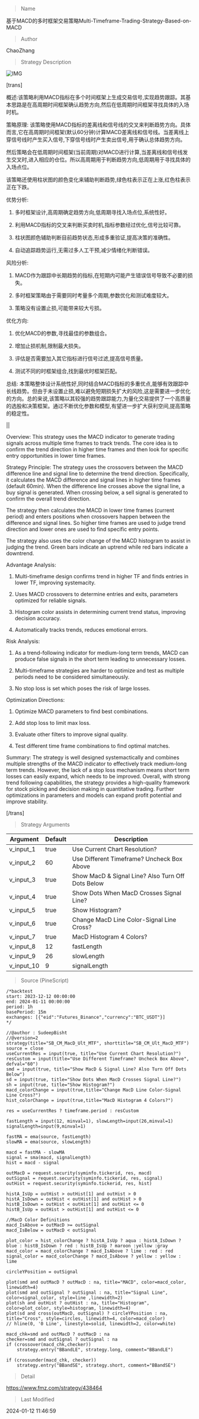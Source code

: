 
> Name

基于MACD的多时框架交易策略Multi-Timeframe-Trading-Strategy-Based-on-MACD

> Author

ChaoZhang

> Strategy Description

![IMG](https://www.fmz.com/upload/asset/1585534f072aa9ed2db.png)

[trans]

概述:该策略利用MACD指标在多个时间框架上生成交易信号,实现趋势跟踪。其基本思路是在高周期时间框架确认趋势方向,然后在低周期时间框架寻找具体的入场时机。

策略原理:
该策略使用MACD指标的差离线和信号线的交叉来判断趋势方向。具体而言,它在高周期时间框架(默认60分钟)计算MACD差离线和信号线。当差离线上穿信号线时产生买入信号,下穿信号线时产生卖出信号,用于确认总体趋势方向。

然后策略会在低周期时间框架(当前周期)对MACD进行计算,当差离线和信号线发生交叉时,进入相应的仓位。所以高周期用于判断趋势方向,低周期用于寻找具体的入场点位。

该策略还使用柱状图的颜色变化来辅助判断趋势,绿色柱表示正在上涨,红色柱表示正在下跌。

优势分析:
1. 多时框架设计,高周期确定趋势方向,低周期寻找入场点位,系统性好。

2. 利用MACD指标的交叉来判断买卖时机,指标参数经过优化,信号比较可靠。

3. 柱状图颜色辅助判断目前趋势状态,形成多重验证,提高决策的准确性。

4. 自动追踪趋势运行,无需过多人工干预,减少情绪化判断错误。

风险分析:
1. MACD作为跟踪中长期趋势的指标,在短期内可能产生错误信号导致不必要的损失。 

2. 多时框架策略由于需要同时考量多个周期,参数优化和测试难度较大。

3. 策略没有设置止损,可能带来较大亏损。

优化方向:
1. 优化MACD的参数,寻找最佳的参数组合。

2. 增加止损机制,限制最大损失。

3. 评估是否需要加入其它指标进行信号过滤,提高信号质量。  

4. 测试不同的时框架组合,找到最优时框架匹配。

总结:
本策略整体设计系统性好,同时结合MACD指标的多重优点,能够有效跟踪中长线趋势。但由于未设置止损,难以避免短期损失扩大的风险,这是需要进一步优化的方向。总的来说,该策略以其较强的趋势跟踪能力,为量化交易提供了一个高质量的选股和决策框架。通过不断优化参数和模型,有望进一步扩大获利空间,提高策略的稳定性。

||

Overview: This strategy uses the MACD indicator to generate trading signals across multiple time frames to track trends. The core idea is to confirm the trend direction in higher time frames and then look for specific entry opportunities in lower time frames.  

Strategy Principle:
The strategy uses the crossovers between the MACD difference line and signal line to determine the trend direction. Specifically, it calculates the MACD difference and signal lines in higher time frames (default 60min). When the difference line crosses above the signal line, a buy signal is generated. When crossing below, a sell signal is generated to confirm the overall trend direction.

The strategy then calculates the MACD in lower time frames (current period) and enters positions when crossovers happen between the difference and signal lines. So higher time frames are used to judge trend direction and lower ones are used to find specific entry points.

The strategy also uses the color change of the MACD histogram to assist in judging the trend. Green bars indicate an uptrend while red bars indicate a downtrend.

Advantage Analysis: 
1. Multi-timeframe design confirms trend in higher TF and finds entries in lower TF, improving systemacity.  

2. Uses MACD crossovers to determine entries and exits, parameters optimized for reliable signals.

3. Histogram color assists in determining current trend status, improving decision accuracy.  

4. Automatically tracks trends, reduces emotional errors.

Risk Analysis:
1. As a trend-following indicator for medium-long term trends, MACD can produce false signals in the short term leading to unnecessary losses.

2. Multi-timeframe strategies are harder to optimize and test as multiple periods need to be considered simultaneously.

3. No stop loss is set which poses the risk of large losses.

Optimization Directions:
1. Optimize MACD parameters to find best combinations.  

2. Add stop loss to limit max loss.

3. Evaluate other filters to improve signal quality.

4. Test different time frame combinations to find optimal matches.

Summary: 
The strategy is well designed systemactically and combines multiple strengths of the MACD indicator to effectively track medium-long term trends. However, the lack of a stop loss mechanism means short term losses can easily expand, which needs to be improved. Overall, with strong trend following capabilities, the strategy provides a high-quality framework for stock picking and decision making in quantitative trading. Further optimizations in parameters and models can expand profit potential and improve stability.

[/trans]

> Strategy Arguments



|Argument|Default|Description|
|----|----|----|
|v_input_1|true|Use Current Chart Resolution?|
|v_input_2|60|Use Different Timeframe? Uncheck Box Above|
|v_input_3|true|Show MacD & Signal Line? Also Turn Off Dots Below|
|v_input_4|true|Show Dots When MacD Crosses Signal Line?|
|v_input_5|true|Show Histogram?|
|v_input_6|true|Change MacD Line Color-Signal Line Cross?|
|v_input_7|true|MacD Histogram 4 Colors?|
|v_input_8|12|fastLength|
|v_input_9|26|slowLength|
|v_input_10|9|signalLength|


> Source (PineScript)

``` pinescript
/*backtest
start: 2023-12-12 00:00:00
end: 2024-01-11 00:00:00
period: 1h
basePeriod: 15m
exchanges: [{"eid":"Futures_Binance","currency":"BTC_USDT"}]
*/

//@author : SudeepBisht
//@version=2
strategy(title="SB_CM_MacD_Ult_MTF", shorttitle="SB_CM_Ult_MacD_MTF")
source = close
useCurrentRes = input(true, title="Use Current Chart Resolution?")
resCustom = input(title="Use Different Timeframe? Uncheck Box Above",  defval="60")
smd = input(true, title="Show MacD & Signal Line? Also Turn Off Dots Below")
sd = input(true, title="Show Dots When MacD Crosses Signal Line?")
sh = input(true, title="Show Histogram?")
macd_colorChange = input(true,title="Change MacD Line Color-Signal Line Cross?")
hist_colorChange = input(true,title="MacD Histogram 4 Colors?")

res = useCurrentRes ? timeframe.period : resCustom

fastLength = input(12, minval=1), slowLength=input(26,minval=1)
signalLength=input(9,minval=1)

fastMA = ema(source, fastLength)
slowMA = ema(source, slowLength)

macd = fastMA - slowMA
signal = sma(macd, signalLength)
hist = macd - signal

outMacD = request.security(syminfo.tickerid, res, macd)
outSignal = request.security(syminfo.tickerid, res, signal)
outHist = request.security(syminfo.tickerid, res, hist)

histA_IsUp = outHist > outHist[1] and outHist > 0
histA_IsDown = outHist < outHist[1] and outHist > 0
histB_IsDown = outHist < outHist[1] and outHist <= 0
histB_IsUp = outHist > outHist[1] and outHist <= 0

//MacD Color Definitions
macd_IsAbove = outMacD >= outSignal
macd_IsBelow = outMacD < outSignal

plot_color = hist_colorChange ? histA_IsUp ? aqua : histA_IsDown ? blue : histB_IsDown ? red : histB_IsUp ? maroon :yellow :gray
macd_color = macd_colorChange ? macd_IsAbove ? lime : red : red
signal_color = macd_colorChange ? macd_IsAbove ? yellow : yellow : lime

circleYPosition = outSignal
 
plot(smd and outMacD ? outMacD : na, title="MACD", color=macd_color, linewidth=4)
plot(smd and outSignal ? outSignal : na, title="Signal Line", color=signal_color, style=line ,linewidth=2)
plot(sh and outHist ? outHist : na, title="Histogram", color=plot_color, style=histogram, linewidth=4)
plot(sd and cross(outMacD, outSignal) ? circleYPosition : na, title="Cross", style=circles, linewidth=4, color=macd_color)
// hline(0, '0 Line', linestyle=solid, linewidth=2, color=white)

macd_chk=smd and outMacD ? outMacD : na
checker=smd and outSignal ? outSignal : na
if (crossover(macd_chk,checker))
    strategy.entry("BBandLE", strategy.long, comment="BBandLE")

if (crossunder(macd_chk, checker))
    strategy.entry("BBandSE", strategy.short, comment="BBandSE")

```

> Detail

https://www.fmz.com/strategy/438464

> Last Modified

2024-01-12 11:46:59
